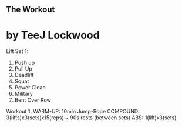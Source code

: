 ## The Workout
# by TeeJ Lockwood

Lift Set 1:
1. Push up
2. Pull Up
3. Deadlift
4. Squat
5. Power Clean
6. Military
7. Bent Over Row


Workout 1:
WARM-UP: 10min Jump-Rope
COMPOUND: 3(lifts)x3(sets)x15(reps) ~ 90s rests (between sets)
ABS: 1(lift)x3(sets)  

